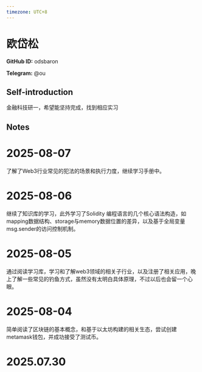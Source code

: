 ```yaml
---
timezone: UTC+8
---
```


# 欧岱松

**GitHub ID:** odsbaron

**Telegram:** @ou

## Self-introduction

金融科技研一，希望能坚持完成，找到相应实习

## Notes

<!-- Content_START -->
# 2025-08-07

了解了Web3行业常见的犯法的场景和执行力度，继续学习手册中。

# 2025-08-06

继续了知识库的学习，此外学习了Solidity 编程语言的几个核心语法构造，如mapping数据结构、storage与memory数据位置的差异，以及基于全局变量msg.sender的访问控制机制。

# 2025-08-05

通过阅读学习库，学习和了解web3领域的相关子行业，以及注册了相关应用，晚上了解一些常见的钓鱼方式，虽然没有太明白具体原理，不过以后也会留一个心眼。

# 2025-08-04

简单阅读了区块链的基本概念，和基于以太坊构建的相关生态，尝试创建metamask钱包，并成功接受了测试币。


# 2025.07.30


<!-- Content_END -->

